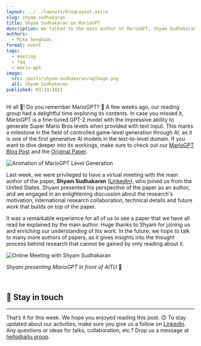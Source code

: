 ```yaml
---
layout: ../../layouts/BlogLayout.astro
slug: shyam-sudhakaran
title: Shyam Sudhakaran on MarioGPT
description: We talked to the main author of MarioGPT, Shyam Sudhakaran. Read about our experience!
authors:
  - Mika Senghaas
format: event
tags:
  - meeting
  - faq
  - mario-gpt
image: 
  src: /posts/shyam-sudhakaran/ogImage.png
  alt: Shyam Sudhakaran
published: 03/19/2023
---
```


Hi all 👋! Do you remember MarioGPT? 🍄 A few weeks ago, our reading group had a delightful time exploring its contents. In case you missed it, MarioGPT is a fine-tuned GPT-2 model with the impressive ability to generate Super Mario Bros levels when provided with text input. This marks a milestone in the field of controlled game-level generation through AI, as it is one of the first generative AI models in the text-to-level domain. If you want to dive deeper into its workings, make sure to check out our [MarioGPT Blog Post](https://aitu.group/blog/mariogpt) and the [Original Paper](https://arxiv.org/abs/2302.05981).

![Animation of MarioGPT Level Generation](/posts/mariogpt/timelapse.gif)

Last week, we were privileged to have a virtual meeting with the main author of the paper, **Shyam Sudhakaran** ([LinkedIn](https://www.linkedin.com/in/shyam-sudhakaran/)), who joined us from the United States. Shyam presented his perspective of the paper as an author, and we engaged in an enlightening discussion about the research's motivation, international research collaboration, technical details and future work that builds on top of the paper.

It was a remarkable experience for all of us to see a paper that we have all read be explained by the main author. Huge thanks to Shyam for joining us and enriching our understanding of his work. In the future, we hope to talk to many more authors of papers, as it gives insights into the thought process behind research that cannot be gained by only reading about it.

![Online Meeting with Shyam Sudhakaran](/posts/shyam-sudhakaran/meeting.jpg)

_Shyam presenting MarioGPT in front of AITU_ 🙌

<br />

## 📣 Stay in touch

---

That’s it for this week. We hope you enjoyed reading this post. 😊 To stay updated about our activities, make sure you give us a follow on [LinkedIn](https://www.linkedin.com/company/aitu-dk/). Any questions or ideas for talks, collaboration, etc.? Drop us a message at [hello@aitu.group](mailto:hello@aitu.group).
